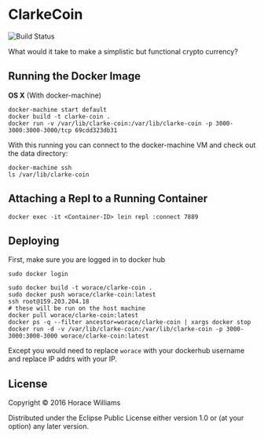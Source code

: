 # ClarkeCoin


![Build Status](https://api.travis-ci.org/worace/clarke-coin.svg)

What would it take to make a simplistic but functional crypto currency?

## Running the Docker Image

**OS X** (With docker-machine)

```
docker-machine start default
docker build -t clarke-coin .
docker run -v /var/lib/clarke-coin:/var/lib/clarke-coin -p 3000-3000:3000-3000/tcp 69cdd323db31
```

With this running you can connect to the docker-machine VM and check out the data directory:

```
docker-machine ssh
ls /var/lib/clarke-coin
```

## Attaching a Repl to a Running Container

```
docker exec -it <Container-ID> lein repl :connect 7889
```

## Deploying

First, make sure you are logged in to docker hub

```
sudo docker login
```

```
sudo docker build -t worace/clarke-coin .
sudo docker push worace/clarke-coin:latest
ssh root@159.203.204.18
# these will be run on the host machine
docker pull worace/clarke-coin:latest
docker ps -q --filter ancestor=worace/clarke-coin | xargs docker stop
docker run -d -v /var/lib/clarke-coin:/var/lib/clarke-coin -p 3000-3000:3000-3000 worace/clarke-coin:latest
```

Except you would need to replace `worace` with your dockerhub username
and replace IP addrs with your IP.

## License

Copyright © 2016 Horace Williams

Distributed under the Eclipse Public License either version 1.0 or (at
your option) any later version.

